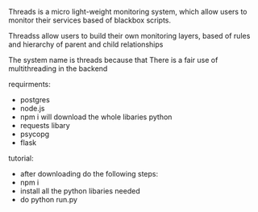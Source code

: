Threads is a micro light-weight monitoring system, which allow users to monitor their services based of blackbox scripts.

Threadss allow users to build their own monitoring layers, based of rules and hierarchy of parent and child relationships

The system name is threads because that There is a fair use of multithreading in the backend

requirments:
  * postgres
  * node.js
  * npm i will download the whole libaries
python
  * requests libary
  * psycopg
  * flask
    
tutorial:
  * after downloading do the following steps:
  * npm i
  * install all the python libaries needed
  * do python run.py





